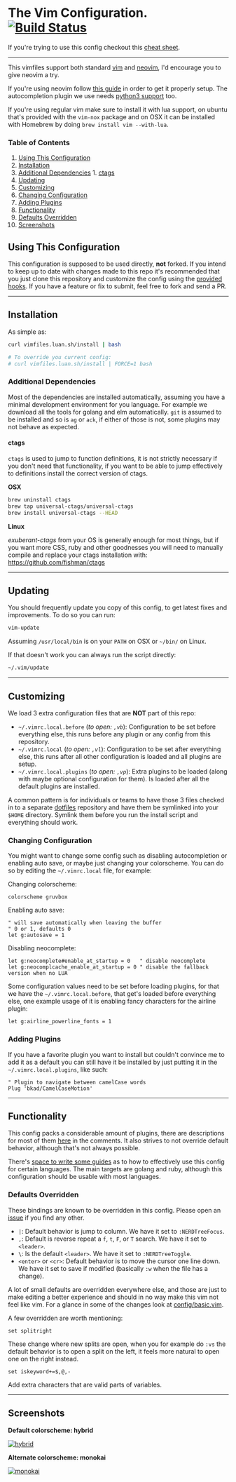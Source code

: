 # The Vim Configuration. [![Build Status](https://travis-ci.org/luan/vimfiles.svg?branch=master)](https://travis-ci.org/luan/vimfiles)

If you're trying to use this config checkout this [cheat
sheet](https://github.com/luan/vimfiles/wiki/Luan's-Vim-Cheat-Sheet).

---

This vimfiles support both standard [vim](http://www.vim.org/) and
[neovim](https://neovim.io/), I'd encourage you to give neovim a try.

If you're using neovim follow [this
guide](https://github.com/neovim/neovim/wiki/Installing-Neovim) in order to get
it properly setup. The autocompletion plugin we use needs [python3
support](https://neovim.io/doc/user/nvim_python.html) too.

If you're using regular vim make sure to install it with lua support, on ubuntu
that's provided with the `vim-nox` package and on OSX it can be installed with
Homebrew by doing `brew install vim --with-lua`.

### Table of Contents

1. [Using This Configuration](#using-this-configuration)
1. [Installation](#installation)
  1. [Additional Dependencies](#additional-dependencies)
    1. [ctags](#ctags)
1. [Updating](#updating)
1. [Customizing](#customizing)
  1. [Changing Configuration](#changing-configuration)
  1. [Adding Plugins](#adding-plugins)
1. [Functionality](#functionality)
  1. [Defaults Overridden](#defaults-overridden)
1. [Screenshots](#screenshots)

## Using This Configuration

This configuration is supposed to be used directly, **not** forked. If you intend
to keep up to date with changes made to this repo it's recommended that you
just clone this repository and customize the config using the [provided
hooks](#customizing). If you have a feature or fix to submit, feel free to fork
and send a PR.

---

## Installation

As simple as:
```bash
curl vimfiles.luan.sh/install | bash

# To override you current config:
# curl vimfiles.luan.sh/install | FORCE=1 bash
```

### Additional Dependencies

Most of the dependencies are installed automatically, assuming you have a
minimal development environment for you language. For example we download all
the tools for golang and elm automatically.  `git` is assumed to be installed
and so is `ag` or `ack`, if either of those is not, some plugins may not behave
as expected.

#### ctags

`ctags` is used to jump to function definitions, it is not strictly necessary if
you don't need that functionality, if you want to be able to jump effectively
to definitions install the correct version of ctags.

**OSX**

```bash
brew uninstall ctags
brew tap universal-ctags/universal-ctags
brew install universal-ctags --HEAD
```

**Linux**

*exuberant-ctags* from your OS is generally enough for most things, but if you
want more CSS, ruby and other goodnesses you will need to manually compile and
replace your ctags installation with: https://github.com/fishman/ctags


---

## Updating

You should frequently update you copy of this config, to get latest fixes and
improvements. To do so you can run:
```bash
vim-update
```

Assuming `/usr/local/bin` is on your `PATH` on OSX or `~/bin/` on Linux.

If that doesn't work you can always run the script directly:
```bash
~/.vim/update
```

---

## Customizing

We load 3 extra configuration files that are **NOT** part of this repo:

* `~/.vimrc.local.before` (*to open: `,vb`*): Configuration to be set before everything else, this
  runs before any plugin or any config from this repository.
* `~/.vimrc.local` (*to open: `,vl`*): Configuration to be set after everything else, this runs
  after all other configuration is loaded and all plugins are setup.
* `~/.vimrc.local.plugins` (*to open: `,vp`*): Extra plugins to be loaded (along with maybe
  optional configuration for them). Is loaded after all the default plugins are
  installed.

A common pattern is for individuals or teams to have those 3 files checked in
to a separate [dotfiles](https://github.com/luan/dotfiles) repository and have
them be symlinked into your `$HOME` directory. Symlink them before you run the
install script and everything should work.

### Changing Configuration

You might want to change some config such as disabling autocompletion or
enabling auto save, or maybe just changing your colorscheme.  You can do so by
editing the `~/.vimrc.local` file, for example:

Changing colorscheme:
```vim
colorscheme gruvbox
```

Enabling auto save:
```vim
" will save automatically when leaving the buffer
" 0 or 1, defaults 0
let g:autosave = 1
```

Disabling neocomplete:
```vim
let g:neocomplete#enable_at_startup = 0   " disable neocomplete
let g:neocomplcache_enable_at_startup = 0 " disable the fallback version when no LUA
```

Some configuration values need to be set before loading plugins, for that we
have the `~/.vimrc.local.before`, that get's loaded before everything else, one
example usage of it is enabling fancy characters for the airline plugin:
```vim
let g:airline_powerline_fonts = 1
```

### Adding Plugins

If you have a favorite plugin you want to install but couldn't convince me to
add it as a default you can still have it be installed by just putting it in
the `~/.vimrc.local.plugins`, like such:
```vim
" Plugin to navigate between camelCase words
Plug 'bkad/CamelCaseMotion'
```

---

## Functionality

This config packs a considerable amount of plugins, there are descriptions for
most of them [here](Plug.vim) in the comments. It also strives to not override
default behavior, although that's not always possible.

There's [space to write some
guides](https://github.com/luan/vimfiles/issues/56) as to how to effectively
use this config for certain languages. The main targets are golang and ruby,
although this configuration should be usable with most languages.

### Defaults Overridden

These bindings are known to be overridden in this config. Please open an
[issue](https://github.com/luan/vimfiles/issues/new) if you find any other.
* `|`: Default behavior is jump to column. We have it set to `:NERDTreeFocus`.
* `,`: Default is reverse repeat a `f`, `t`, `F`, or `T` search. We have it set to `<leader>`.
* `\`: Is the default `<leader>`. We have it set to `:NERDTreeToggle`.
* `<enter>` or `<cr>`: Default behavior is to move the cursor one line down. We
  have it set to save if modified (basically `:w` when the file has a change).

A lot of small defaults are overridden everywhere else, and those are just to
make editing a better experience and should in no way make this vim not feel
like vim. For a glance in some of the changes look at
[config/basic.vim](config/basic.vim).

A few overridden are worth mentioning:

```vim
set splitright
```
These change where new splits are open, when you for example do `:vs` the
default behavior is to open a split on the left, it feels more natural to open
one on the right instead.

```vim
set iskeyword+=$,@,-
```
Add extra characters that are valid parts of variables.

---

## Screenshots

**Default colorscheme: hybrid**

[![hybrid](https://github.com/luan/vimfiles/raw/master/screenshots/hybrid.png)](https://github.com/luan/vimfiles/raw/master/screenshots/hybrid.png)

**Alternate colorscheme: monokai**

[![monokai](https://github.com/luan/vimfiles/raw/master/screenshots/monokai.png)](https://github.com/luan/vimfiles/raw/master/screenshots/monokai.png)

